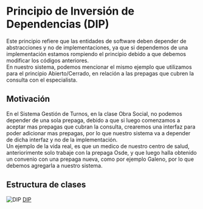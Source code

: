 # Principio de Inversión de Dependencias (DIP)
Este principio refiere que las entidades de software deben depender de abstracciones y no de implementaciones, ya que si dependemos de una implementación estamos rompiendo el principio debido a que debemos modificar los códigos anteriores.   
En nuestro sistema, podemos mencionar el mismo ejemplo que utilizamos para el principio Abierto/Cerrado, en relación a las prepagas que cubren la consulta con el especialista.  

## Motivación
En el Sistema Gestión de Turnos, en la clase Obra Social, no podemos depender de  una sola prepaga, debido a que si luego comenzamos a aceptar mas prepagas que cubran la consulta, crearemos una interfaz para poder adicionar mas prepagas, por lo que nuestro sistema va a depender de dicha interfaz y no de la implementación.  
Un ejemplo de la vida real, es que un medico de nuestro centro de salud, anteriorimente solo trabaje con la prepaga Osde, y que luego halla obtenido un convenio con una prepaga nueva, como por ejemplo Galeno, por lo que debemos agregarla a nuestro sistema.  

## Estructura de clases
![DIP](https://github.com/user-attachments/assets/f419210a-9a71-472b-b924-c666c14c40e6)
[DIP](https://drive.google.com/file/d/1olVW7aVK_jjLpbrfgj5McHGcIx04Bjtk/view?usp=sharing)


